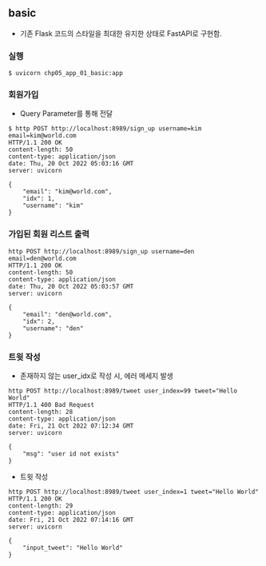 ## basic

- 기존 Flask 코드의 스타일을 최대한 유지한 상태로 FastAPI로 구현함. 

### 실행

```shell
$ uvicorn chp05_app_01_basic:app
```

### 회원가입

- Query Parameter를 통해 전달

```shell
$ http POST http://localhost:8989/sign_up username=kim email=kim@world.com
HTTP/1.1 200 OK
content-length: 50
content-type: application/json
date: Thu, 20 Oct 2022 05:03:16 GMT
server: uvicorn

{
    "email": "kim@world.com",
    "idx": 1,
    "username": "kim"
}
```

### 가입된 회원 리스트 출력

```shell
http POST http://localhost:8989/sign_up username=den email=den@world.com
HTTP/1.1 200 OK
content-length: 50
content-type: application/json
date: Thu, 20 Oct 2022 05:03:57 GMT
server: uvicorn

{
    "email": "den@world.com",
    "idx": 2,
    "username": "den"
}
```

### 트윗 작성

- 존재하지 않는 user_idx로 작성 시, 에러 메세지 발생

```shell
http POST http://localhost:8989/tweet user_index=99 tweet="Hello World"
HTTP/1.1 400 Bad Request
content-length: 28
content-type: application/json
date: Fri, 21 Oct 2022 07:12:34 GMT
server: uvicorn

{
    "msg": "user id not exists"
}
```

- 트윗 작성

```shell
http POST http://localhost:8989/tweet user_index=1 tweet="Hello World"
HTTP/1.1 200 OK
content-length: 29
content-type: application/json
date: Fri, 21 Oct 2022 07:14:16 GMT
server: uvicorn

{
    "input_tweet": "Hello World"
}
```